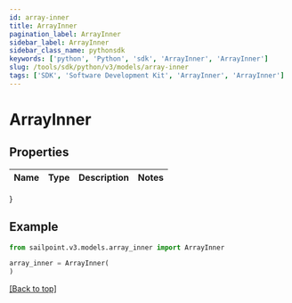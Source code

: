 ```yaml
---
id: array-inner
title: ArrayInner
pagination_label: ArrayInner
sidebar_label: ArrayInner
sidebar_class_name: pythonsdk
keywords: ['python', 'Python', 'sdk', 'ArrayInner', 'ArrayInner'] 
slug: /tools/sdk/python/v3/models/array-inner
tags: ['SDK', 'Software Development Kit', 'ArrayInner', 'ArrayInner']
---
```


# ArrayInner


## Properties

Name | Type | Description | Notes
------------ | ------------- | ------------- | -------------
}

## Example

```python
from sailpoint.v3.models.array_inner import ArrayInner

array_inner = ArrayInner(
)

```
[[Back to top]](#) 

